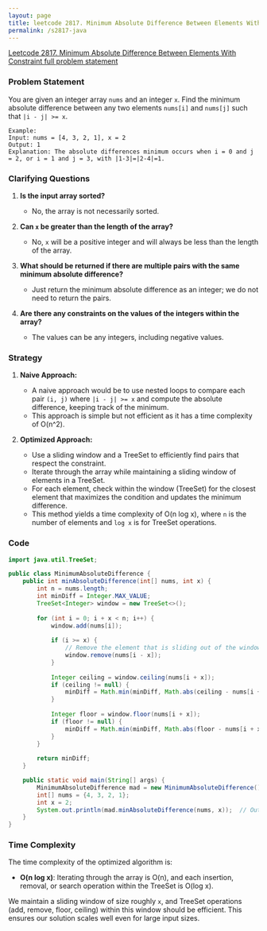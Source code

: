 ```yaml
---
layout: page
title: leetcode 2817. Minimum Absolute Difference Between Elements With Constraint
permalink: /s2817-java
---
```

[Leetcode 2817. Minimum Absolute Difference Between Elements With Constraint full problem statement](https://algoadvance.github.io/algoadvance/l2817)
### Problem Statement

You are given an integer array `nums` and an integer `x`. Find the minimum absolute difference between any two elements `nums[i]` and `nums[j]` such that `|i - j| >= x`.

```plaintext
Example:
Input: nums = [4, 3, 2, 1], x = 2
Output: 1
Explanation: The absolute differences minimum occurs when i = 0 and j = 2, or i = 1 and j = 3, with |1-3|=|2-4|=1.
```

### Clarifying Questions

1. **Is the input array sorted?**
   - No, the array is not necessarily sorted.

2. **Can `x` be greater than the length of the array?**
   - No, `x` will be a positive integer and will always be less than the length of the array.

3. **What should be returned if there are multiple pairs with the same minimum absolute difference?**
   - Just return the minimum absolute difference as an integer; we do not need to return the pairs.

4. **Are there any constraints on the values of the integers within the array?**
   - The values can be any integers, including negative values.

### Strategy

1. **Naive Approach:**
   - A naive approach would be to use nested loops to compare each pair `(i, j)` where `|i - j| >= x` and compute the absolute difference, keeping track of the minimum.
   - This approach is simple but not efficient as it has a time complexity of O(n^2).

2. **Optimized Approach:**
   - Use a sliding window and a TreeSet to efficiently find pairs that respect the constraint.
   - Iterate through the array while maintaining a sliding window of elements in a TreeSet.
   - For each element, check within the window (TreeSet) for the closest element that maximizes the condition and updates the minimum difference.
   - This method yields a time complexity of O(n log x), where `n` is the number of elements and `log x` is for TreeSet operations.

### Code

```java
import java.util.TreeSet;

public class MinimumAbsoluteDifference {
    public int minAbsoluteDifference(int[] nums, int x) {
        int n = nums.length;
        int minDiff = Integer.MAX_VALUE;
        TreeSet<Integer> window = new TreeSet<>();
        
        for (int i = 0; i + x < n; i++) {
            window.add(nums[i]);
            
            if (i >= x) {
                // Remove the element that is sliding out of the window
                window.remove(nums[i - x]);
            }
            
            Integer ceiling = window.ceiling(nums[i + x]);
            if (ceiling != null) {
                minDiff = Math.min(minDiff, Math.abs(ceiling - nums[i + x]));
            }
            
            Integer floor = window.floor(nums[i + x]);
            if (floor != null) {
                minDiff = Math.min(minDiff, Math.abs(floor - nums[i + x]));
            }
        }
        
        return minDiff;
    }

    public static void main(String[] args) {
        MinimumAbsoluteDifference mad = new MinimumAbsoluteDifference();
        int[] nums = {4, 3, 2, 1};
        int x = 2;
        System.out.println(mad.minAbsoluteDifference(nums, x));  // Output: 1
    }
}
```

### Time Complexity

The time complexity of the optimized algorithm is:
- **O(n log x)**: Iterating through the array is O(n), and each insertion, removal, or search operation within the TreeSet is O(log x).

We maintain a sliding window of size roughly `x`, and TreeSet operations (add, remove, floor, ceiling) within this window should be efficient. This ensures our solution scales well even for large input sizes.